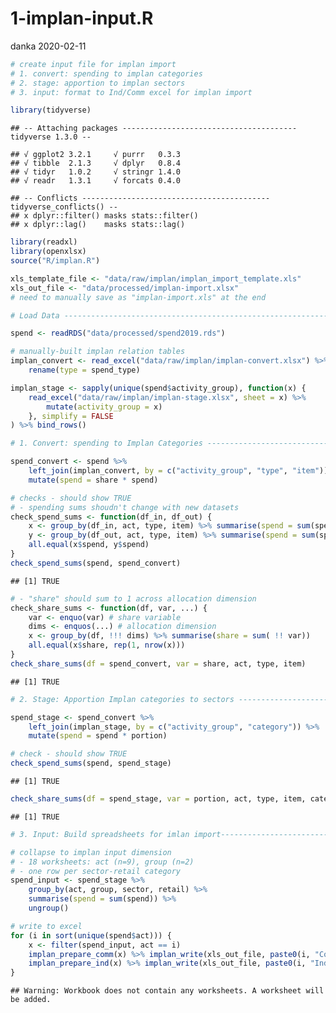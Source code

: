 1-implan-input.R
================
danka
2020-02-11

``` r
# create input file for implan import
# 1. convert: spending to implan categories
# 2. stage: apportion to implan sectors
# 3. input: format to Ind/Comm excel for implan import

library(tidyverse)
```

    ## -- Attaching packages --------------------------------------- tidyverse 1.3.0 --

    ## √ ggplot2 3.2.1     √ purrr   0.3.3
    ## √ tibble  2.1.3     √ dplyr   0.8.4
    ## √ tidyr   1.0.2     √ stringr 1.4.0
    ## √ readr   1.3.1     √ forcats 0.4.0

    ## -- Conflicts ------------------------------------------ tidyverse_conflicts() --
    ## x dplyr::filter() masks stats::filter()
    ## x dplyr::lag()    masks stats::lag()

``` r
library(readxl)
library(openxlsx)
source("R/implan.R")

xls_template_file <- "data/raw/implan/implan_import_template.xls"
xls_out_file <- "data/processed/implan-import.xlsx"
# need to manually save as "implan-import.xls" at the end

# Load Data ---------------------------------------------------------------

spend <- readRDS("data/processed/spend2019.rds")

# manually-built implan relation tables
implan_convert <- read_excel("data/raw/implan/implan-convert.xlsx") %>%
    rename(type = spend_type)

implan_stage <- sapply(unique(spend$activity_group), function(x) {
    read_excel("data/raw/implan/implan-stage.xlsx", sheet = x) %>%
        mutate(activity_group = x)
    }, simplify = FALSE
) %>% bind_rows()

# 1. Convert: spending to Implan Categories -----------------------------------

spend_convert <- spend %>%
    left_join(implan_convert, by = c("activity_group", "type", "item")) %>%
    mutate(spend = share * spend)

# checks - should show TRUE
# - spending sums shoudn't change with new datasets
check_spend_sums <- function(df_in, df_out) {
    x <- group_by(df_in, act, type, item) %>% summarise(spend = sum(spend))
    y <- group_by(df_out, act, type, item) %>% summarise(spend = sum(spend))
    all.equal(x$spend, y$spend)
}
check_spend_sums(spend, spend_convert)
```

    ## [1] TRUE

``` r
# - "share" should sum to 1 across allocation dimension
check_share_sums <- function(df, var, ...) {
    var <- enquo(var) # share variable
    dims <- enquos(...) # allocation dimension
    x <- group_by(df, !!! dims) %>% summarise(share = sum( !! var))
    all.equal(x$share, rep(1, nrow(x)))
}
check_share_sums(df = spend_convert, var = share, act, type, item)
```

    ## [1] TRUE

``` r
# 2. Stage: Apportion Implan categories to sectors ----------------------------

spend_stage <- spend_convert %>%
    left_join(implan_stage, by = c("activity_group", "category")) %>%
    mutate(spend = spend * portion)

# check - should show TRUE
check_spend_sums(spend, spend_stage)
```

    ## [1] TRUE

``` r
check_share_sums(df = spend_stage, var = portion, act, type, item, category)
```

    ## [1] TRUE

``` r
# 3. Input: Build spreadsheets for imlan import---------------------------------

# collapse to implan input dimension
# - 18 worksheets: act (n=9), group (n=2)
# - one row per sector-retail category
spend_input <- spend_stage %>%
    group_by(act, group, sector, retail) %>%
    summarise(spend = sum(spend)) %>%
    ungroup()

# write to excel
for (i in sort(unique(spend$act))) {
    x <- filter(spend_input, act == i)
    implan_prepare_comm(x) %>% implan_write(xls_out_file, paste0(i, "Comm"))
    implan_prepare_ind(x) %>% implan_write(xls_out_file, paste0(i, "Ind"))
}
```

    ## Warning: Workbook does not contain any worksheets. A worksheet will be added.
